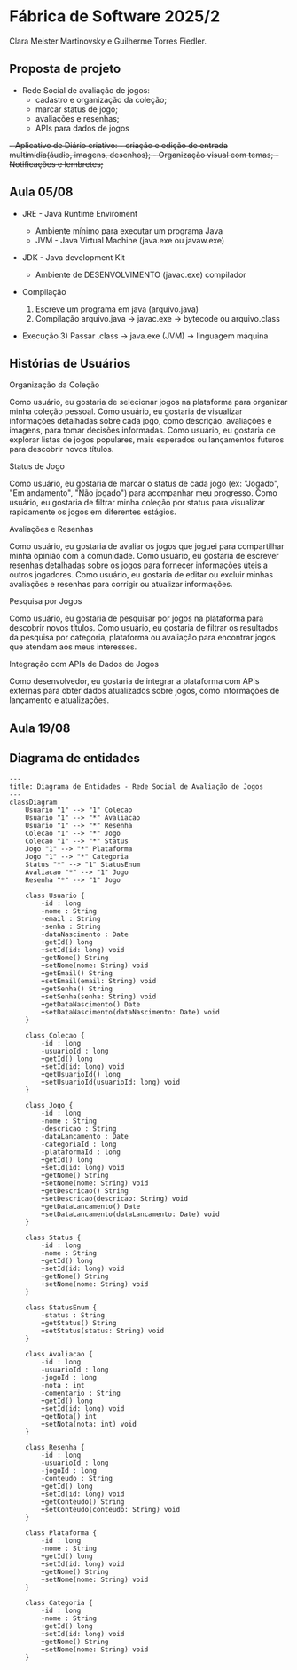 # Fábrica de Software 2025/2
Clara Meister Martinovsky e Guilherme Torres Fiedler.

## Proposta de projeto 
- Rede Social de avaliação de jogos: 
	- cadastro e organização da coleção; 
	- marcar status de jogo; 
	- avaliações e resenhas; 
	- APIs para dados de jogos
<s>
- Aplicativo de Diário criativo: 
	- criação e edição de entrada multimídia(áudio, imagens, desenhos); 
	- Organização visual com temas; 
	- Notificações e lembretes; 
</s>

## Aula 05/08
- JRE - Java Runtime Enviroment
	- Ambiente mínimo para executar um programa Java
	- JVM - Java Virtual Machine (java.exe ou javaw.exe)

- JDK - Java development Kit
	- Ambiente de DESENVOLVIMENTO (javac.exe) compilador


- Compilação
	1) Escreve um programa em java (arquivo.java)
	2) Compilação arquivo.java -> javac.exe -> bytecode ou arquivo.class
- Execução
	3) Passar .class -> java.exe (JVM) -> linguagem máquina

## Histórias de Usuários
Organização da Coleção

Como usuário, eu gostaria de selecionar jogos na plataforma para organizar minha coleção pessoal.
Como usuário, eu gostaria de visualizar informações detalhadas sobre cada jogo, como descrição, avaliações e imagens, para tomar decisões informadas.
Como usuário, eu gostaria de explorar listas de jogos populares, mais esperados ou lançamentos futuros para descobrir novos títulos.

Status de Jogo

Como usuário, eu gostaria de marcar o status de cada jogo (ex: "Jogado", "Em andamento", "Não jogado") para acompanhar meu progresso.
Como usuário, eu gostaria de filtrar minha coleção por status para visualizar rapidamente os jogos em diferentes estágios.

Avaliações e Resenhas

Como usuário, eu gostaria de avaliar os jogos que joguei para compartilhar minha opinião com a comunidade.
Como usuário, eu gostaria de escrever resenhas detalhadas sobre os jogos para fornecer informações úteis a outros jogadores.
Como usuário, eu gostaria de editar ou excluir minhas avaliações e resenhas para corrigir ou atualizar informações.

Pesquisa por Jogos

Como usuário, eu gostaria de pesquisar por jogos na plataforma para descobrir novos títulos.
Como usuário, eu gostaria de filtrar os resultados da pesquisa por categoria, plataforma ou avaliação para encontrar jogos que atendam aos meus interesses.

Integração com APIs de Dados de Jogos

Como desenvolvedor, eu gostaria de integrar a plataforma com APIs externas para obter dados atualizados sobre jogos, como informações de lançamento e atualizações.

## Aula 19/08
## Diagrama de entidades


```mermaid
---
title: Diagrama de Entidades - Rede Social de Avaliação de Jogos
---
classDiagram
    Usuario "1" --> "1" Colecao
    Usuario "1" --> "*" Avaliacao
    Usuario "1" --> "*" Resenha
    Colecao "1" --> "*" Jogo
    Colecao "1" --> "*" Status
    Jogo "1" --> "*" Plataforma
    Jogo "1" --> "*" Categoria
    Status "*" --> "1" StatusEnum
    Avaliacao "*" --> "1" Jogo
    Resenha "*" --> "1" Jogo

    class Usuario {
        -id : long
        -nome : String
        -email : String
        -senha : String
        -dataNascimento : Date
        +getId() long
        +setId(id: long) void
        +getNome() String
        +setNome(nome: String) void
        +getEmail() String
        +setEmail(email: String) void
        +getSenha() String
        +setSenha(senha: String) void
        +getDataNascimento() Date
        +setDataNascimento(dataNascimento: Date) void
    }

    class Colecao {
        -id : long
        -usuarioId : long
        +getId() long
        +setId(id: long) void
        +getUsuarioId() long
        +setUsuarioId(usuarioId: long) void
    }

    class Jogo {
        -id : long
        -nome : String
        -descricao : String
        -dataLancamento : Date
        -categoriaId : long
        -plataformaId : long
        +getId() long
        +setId(id: long) void
        +getNome() String
        +setNome(nome: String) void
        +getDescricao() String
        +setDescricao(descricao: String) void
        +getDataLancamento() Date
        +setDataLancamento(dataLancamento: Date) void
    }

    class Status {
        -id : long
        -nome : String
        +getId() long
        +setId(id: long) void
        +getNome() String
        +setNome(nome: String) void
    }

    class StatusEnum {
        -status : String
        +getStatus() String
        +setStatus(status: String) void
    }

    class Avaliacao {
        -id : long
        -usuarioId : long
        -jogoId : long
        -nota : int
        -comentario : String
        +getId() long
        +setId(id: long) void
        +getNota() int
        +setNota(nota: int) void
    }

    class Resenha {
        -id : long
        -usuarioId : long
        -jogoId : long
        -conteudo : String
        +getId() long
        +setId(id: long) void
        +getConteudo() String
        +setConteudo(conteudo: String) void
    }

    class Plataforma {
        -id : long
        -nome : String
        +getId() long
        +setId(id: long) void
        +getNome() String
        +setNome(nome: String) void
    }

    class Categoria {
        -id : long
        -nome : String
        +getId() long
        +setId(id: long) void
        +getNome() String
        +setNome(nome: String) void
    }
```    

